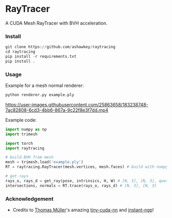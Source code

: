 # RayTracer

A CUDA Mesh RayTracer with BVH acceleration.

### Install

```python
git clone https://github.com/ashawkey/raytracing
cd raytracing
pip install -r requirements.txt
pip install .
```

### Usage

Example for a mesh normal renderer:

```bash
python renderer.py example.ply
```

https://user-images.githubusercontent.com/25863658/183238748-7ac82808-6cd3-4bb6-867a-9c22f8e3f7dd.mp4

Example code:

```python
import numpy as np
import trimesh

import torch
import raytracing

# build BVH from mesh
mesh = trimesh.load('example.ply')
RT = raytracing.RayTracer(mesh.vertices, mesh.faces) # build with numpy.ndarray

# get rays
rays_o, rays_d = get_ray(pose, intrinsics, H, W) # [N, 3], [N, 3], query with torch.Tensor (on cuda)
intersections, normals = RT.trace(rays_o, rays_d) # [N, 3], [N, 3]
```



### Acknowledgement

* Credits to [Thomas Müller](https://tom94.net/)'s amazing [tiny-cuda-nn](https://github.com/NVlabs/tiny-cuda-nn) and [instant-ngp](https://github.com/NVlabs/instant-ngp)!
